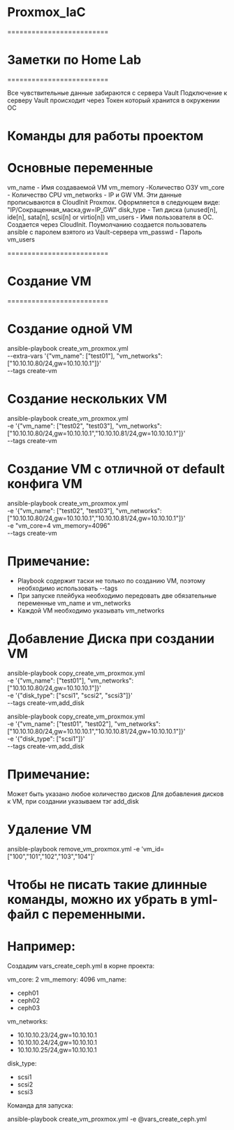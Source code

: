 # Proxmox_IaC
=========================
# Заметки по Home Lab  #
=========================

Все чувствительные данные забираются с сервера Vault
Подключение к серверу Vault происходит через Токен который хранится в окружении ОС 


# Команды для работы проектом

# Основные переменные
vm_name - Имя создаваемой VM
vm_memory -Количество ОЗУ
vm_core - Количество CPU
vm_networks - IP и GW VM. Эти данные прописываются в CloudInit Proxmox. Оформляется в следующем виде: "IP/Сокращенная_маска,gw=IP_GW"
disk_type - Тип диска  (unused[n], ide[n], sata[n], scsi[n] or virtio[n])
vm_users - Имя пользователя в ОС. Создается через CloudInit. Поумолчанию создается пользователь ansible с паролем взятого из Vault-сервера
vm_passwd - Пароль vm_users


=========================
# Создание VM
=========================

# Создание одной VM
ansible-playbook create_vm_proxmox.yml \
  --extra-vars '{"vm_name": ["test01"], "vm_networks": ["10.10.10.80/24,gw=10.10.10.1"]}' \
  --tags create-vm

# Создание нескольких VM
ansible-playbook create_vm_proxmox.yml \
  -e '{"vm_name": ["test02", "test03"], "vm_networks": ["10.10.10.80/24,gw=10.10.10.1","10.10.10.81/24,gw=10.10.10.1"]}' \
  --tags create-vm

# Создание VM с отличной от default конфига VM
ansible-playbook create_vm_proxmox.yml \
  -e '{"vm_name": ["test02", "test03"], "vm_networks": ["10.10.10.80/24,gw=10.10.10.1","10.10.10.81/24,gw=10.10.10.1"]}' \
  -e "vm_core=4 vm_memory=4096" \
  --tags create-vm

# Примечание: 
- Playbook содержит таски не только по созданию VM, поэтому необходимо использовать --tags
- При запуске плейбука необходимо передовать две обязательные переменные vm_name и vm_networks
- Каждой VM необходимо указывать vm_networks


# Добавление Диска при создании VM

ansible-playbook copy_create_vm_proxmox.yml \
  -e '{"vm_name": ["test01"], "vm_networks": ["10.10.10.80/24,gw=10.10.10.1"]}' \
  -e '{"disk_type": ["scsi1", "scsi2", "scsi3"]}' \
  --tags create-vm,add_disk

ansible-playbook copy_create_vm_proxmox.yml \
  -e '{"vm_name": ["test01", "test02"], "vm_networks": ["10.10.10.80/24,gw=10.10.10.1","10.10.10.81/24,gw=10.10.10.1"]}' \
  -e '{"disk_type": ["scsi1"]}' \
  --tags create-vm,add_disk

# Примечание:
Может быть указано любое количество дисков
Для добавления дисков к VM, при создании указываем тэг add_disk

# Удаление VM

ansible-playbook remove_vm_proxmox.yml -e 'vm_id=["100","101","102","103","104"]'

# Чтобы не писать такие длинные команды, можно их убрать в yml-файл с переменными.
# Например:

Создадим vars_create_ceph.yml в корне проекта:

vm_core: 2
vm_memory: 4096
vm_name:
  - ceph01
  - ceph02
  - ceph03

vm_networks:
  - 10.10.10.23/24,gw=10.10.10.1
  - 10.10.10.24/24,gw=10.10.10.1
  - 10.10.10.25/24,gw=10.10.10.1

disk_type:
  - scsi1
  - scsi2
  - scsi3

Команда для запуска:

 ansible-playbook create_vm_proxmox.yml   -e @vars_create_ceph.yml